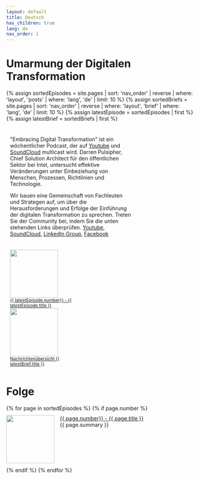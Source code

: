 ```yaml
---
layout: default
title: Deutsch
has_children: true
lang: de
nav_order: 1
---
```

# Umarmung der Digitalen Transformation

<style>
.topcolumn {
float: left;
padding: 10px;
}

.topleft {
width: 65%;
}

.topright {
width: 35%;
}

/* Clear floats after the columns */
.toprow:after {
content: "";
display: table;
clear: both;
}
</style>
{% assign sortedEpisodes = site.pages | sort: 'nav_order' | reverse | where: 'layout', 'posts' | where: 'lang', 'de' | limit: 10 %}
{% assign sortedBriefs = site.pages | sort: 'nav_order' | reverse | where: 'layout', 'brief' | where: 'lang', 'de' | limit: 10 %}
{% assign latestEpisode = sortedEpisodes | first %}
{% assign latestBrief = sortedBriefs | first %}
<div class="toprow">
  <div class="topcolumn topleft" >
    <p> 
        "Embracing Digital Transformation" ist ein wöchentlicher Podcast, der auf <a href="https://www.youtube.com/channel/UCveOcNne1kP_ZccC8kOZcDA">Youtube</a> und <a href="https://soundcloud.com/embracingdigital">SoundCloud</a> multicast wird. Darren Pulsipher, Chief Solution Architect für den öffentlichen Sektor bei Intel, untersucht effektive Veränderungen unter Einbeziehung von Menschen, Prozessen, Richtlinien und Technologie.
    </p>
    <p> 
        Wir bauen eine Gemeinschaft von Fachleuten und Strategen auf, um über die Herausforderungen und Erfolge der Einführung der digitalen Transformation zu sprechen. Treten Sie der Community bei, indem Sie die unten stehenden Links überprüfen.
        <a href="https://www.youtube.com/channel/UCveOcNne1kP_ZccC8kOZcDA">Youtube</a>,
        <a href="https://soundcloud.com/embracingdigital">SoundCloud</a>,
        <a href="https://www.linkedin.com/company/embracing-digital-transformation/">LinkedIn Group</a>,
        <a href="https://www.facebook.com/embracingdigital">Facebook </a>
    </p>
  </div>
  <div class="topcolumn topright" >
    <a href="{{ latestEpisode.url }}">
        <img src="../{{ latestEpisode.path | remove: latestEpisode.name }}/{{ latestEpisode.img }}" width="128" height="128"><br>
        <small>{{ latestEpisode.number}} - {{ latestEpisode.title }}</small>
    </a><br>
    <a href="{{ latestBrief.url }}">
        <img src="../../EDTW.png" width="128" height="128"><br>
        <small>Nachrichtenübersicht {{ latestBrief.title }}</small>
    </a><br>
  </div>
</div>
<!-- ShareThis BEGIN --><div class="sharethis-inline-share-buttons"></div><!-- ShareThis END -->

<h1>Folge</h1>
{% for page in sortedEpisodes %}
{% if page.number %}
<div style="display:flex;">
<p class="episode">
    <img class="thumbnail" src="../{{ page.path | remove: page.name }}/{{ page.img }}" width="128" height="128">
    <a href="{{ page.url }}">{{ page.number}} - {{ page.title }}</a><br>
    {{ page.summary }}
</p>
</div>
{% endif %}
{% endfor %}

<style>
.thumbnail {
    float: left;
    margin: 0 15px 0 0;
}
.episode {
    margin: 10px 0;
}
</style>
